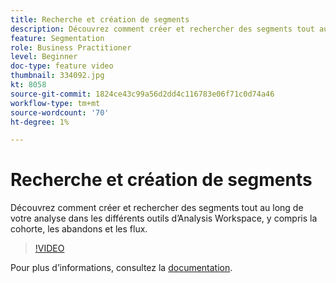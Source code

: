 ```yaml
---
title: Recherche et création de segments
description: Découvrez comment créer et rechercher des segments tout au long de votre analyse dans les différents outils d’Analysis Workspace, y compris la cohorte, les abandons et les flux.
feature: Segmentation
role: Business Practitioner
level: Beginner
doc-type: feature video
thumbnail: 334092.jpg
kt: 8058
source-git-commit: 1824ce43c99a56d2dd4c116783e06f71c0d74a46
workflow-type: tm+mt
source-wordcount: '70'
ht-degree: 1%

---
```



# Recherche et création de segments

Découvrez comment créer et rechercher des segments tout au long de votre analyse dans les différents outils d’Analysis Workspace, y compris la cohorte, les abandons et les flux.

>[!VIDEO](https://video.tv.adobe.com/v/334092/?quality=12&learn=on)

Pour plus d’informations, consultez la [documentation](https://experienceleague.adobe.com/docs/analytics/components/segmentation/segmentation-workflow/seg-workflow.html?lang=en).
